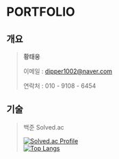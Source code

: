 # PORTFOLIO
## 개요
> **황태웅**
>
> 이메일 : dipper1002@naver.com
>
> 연락처 : 010 - 9108 - 6454

## 기술
>백준 Solved.ac
>
>
>[![Solved.ac Profile](http://mazassumnida.wtf/api/generate_badge?boj=dipper1002)](https://solved.ac/dipper1002)<br/>
>[![Top Langs](https://github-readme-stats.vercel.app/api/top-langs/?username=dipper1002&langs_count=10&layout=compact)]()
